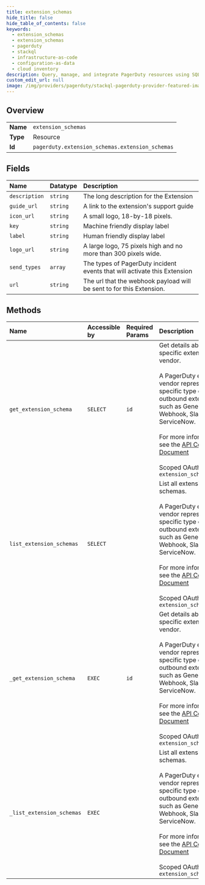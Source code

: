 ```yaml
---
title: extension_schemas
hide_title: false
hide_table_of_contents: false
keywords:
  - extension_schemas
  - extension_schemas
  - pagerduty    
  - stackql
  - infrastructure-as-code
  - configuration-as-data
  - cloud inventory
description: Query, manage, and integrate PagerDuty resources using SQL
custom_edit_url: null
image: /img/providers/pagerduty/stackql-pagerduty-provider-featured-image.png
---
```

  
    

## Overview
<table><tbody>
<tr><td><b>Name</b></td><td><code>extension_schemas</code></td></tr>
<tr><td><b>Type</b></td><td>Resource</td></tr>
<tr><td><b>Id</b></td><td><code>pagerduty.extension_schemas.extension_schemas</code></td></tr>
</tbody></table>

## Fields
| Name | Datatype | Description |
|:-----|:---------|:------------|
| `description` | `string` | The long description for the Extension |
| `guide_url` | `string` | A link to the extension's support guide |
| `icon_url` | `string` | A small logo, 18-by-18 pixels. |
| `key` | `string` | Machine friendly display label |
| `label` | `string` | Human friendly display label |
| `logo_url` | `string` | A large logo, 75 pixels high and no more than 300 pixels wide. |
| `send_types` | `array` | The types of PagerDuty incident events that will activate this Extension |
| `url` | `string` | The url that the webhook payload will be sent to for this Extension. |
## Methods
| Name | Accessible by | Required Params | Description |
|:-----|:--------------|:----------------|:------------|
| `get_extension_schema` | `SELECT` | `id` | Get details about one specific extension vendor.<br /><br />A PagerDuty extension vendor represents a specific type of outbound extension such as Generic Webhook, Slack, ServiceNow.<br /><br />For more information see the [API Concepts Document](../../api-reference/ZG9jOjI3NDc5Nzc-api-concepts#extension-schemas)<br /><br />Scoped OAuth requires: `extension_schemas.read`<br /> |
| `list_extension_schemas` | `SELECT` |  | List all extension schemas.<br /><br />A PagerDuty extension vendor represents a specific type of outbound extension such as Generic Webhook, Slack, ServiceNow.<br /><br />For more information see the [API Concepts Document](../../api-reference/ZG9jOjI3NDc5Nzc-api-concepts#extension-schemas)<br /><br />Scoped OAuth requires: `extension_schemas.read`<br /> |
| `_get_extension_schema` | `EXEC` | `id` | Get details about one specific extension vendor.<br /><br />A PagerDuty extension vendor represents a specific type of outbound extension such as Generic Webhook, Slack, ServiceNow.<br /><br />For more information see the [API Concepts Document](../../api-reference/ZG9jOjI3NDc5Nzc-api-concepts#extension-schemas)<br /><br />Scoped OAuth requires: `extension_schemas.read`<br /> |
| `_list_extension_schemas` | `EXEC` |  | List all extension schemas.<br /><br />A PagerDuty extension vendor represents a specific type of outbound extension such as Generic Webhook, Slack, ServiceNow.<br /><br />For more information see the [API Concepts Document](../../api-reference/ZG9jOjI3NDc5Nzc-api-concepts#extension-schemas)<br /><br />Scoped OAuth requires: `extension_schemas.read`<br /> |
